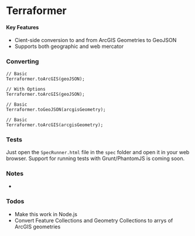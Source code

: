 # Terraformer

#### Key Features

* Cient-side conversion to and from ArcGIS Geometries to GeoJSON
* Supports both geographic and web mercator

### Converting

```
// Basic
Terraformer.toArcGIS(geoJSON);

// With Options
Terraformer.toArcGIS(geoJSON);
```

```
// Basic
Terraformer.toGeoJSON(arcgisGeometry);

// Basic
Terraformer.toArcGIS(arcgisGeometry);
```

### Tests
Just open the `SpecRunner.html` file in the `spec` folder and open it in your web browser. Support for running tests with Grunt/PhantomJS is coming soon.

### Notes
* 

### Todos
* Make this work in Node.js
* Convert Feature Collections and Geometry Collections to arrys of ArcGIS geometries